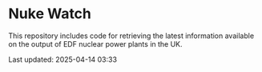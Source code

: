 # Nuke Watch

This repository includes code for retrieving the latest information available on the output of EDF nuclear power plants in the UK.

Last updated: 2025-04-14 03:33